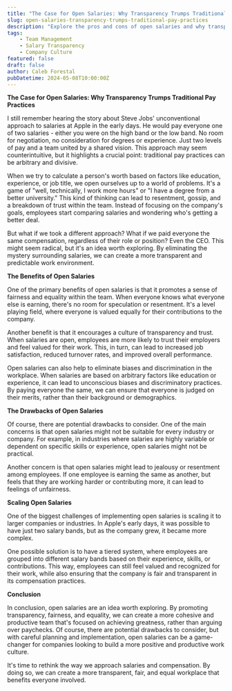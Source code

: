 ```yaml
---
title: "The Case for Open Salaries: Why Transparency Trumps Traditional Pay Practices"
slug: open-salaries-transparency-trumps-traditional-pay-practices
description: "Explore the pros and cons of open salaries and why transparency can lead to a more cohesive and productive team."
tags: 
    - Team Management 
    - Salary Transparency 
    - Company Culture
featured: false
draft: false
author: Caleb Forestal
pubDatetime: 2024-05-08T10:00:00Z
---
```


**The Case for Open Salaries: Why Transparency Trumps Traditional Pay Practices**

I still remember hearing the story about Steve Jobs' unconventional approach to salaries at Apple in the early days. He would pay everyone one of two salaries - either you were on the high band or the low band. No room for negotiation, no consideration for degrees or experience. Just two levels of pay and a team united by a shared vision. This approach may seem counterintuitive, but it highlights a crucial point: traditional pay practices can be arbitrary and divisive.

When we try to calculate a person's worth based on factors like education, experience, or job title, we open ourselves up to a world of problems. It's a game of "well, technically, I work more hours" or "I have a degree from a better university." This kind of thinking can lead to resentment, gossip, and a breakdown of trust within the team. Instead of focusing on the company's goals, employees start comparing salaries and wondering who's getting a better deal.

But what if we took a different approach? What if we paid everyone the same compensation, regardless of their role or position? Even the CEO. This might seem radical, but it's an idea worth exploring. By eliminating the mystery surrounding salaries, we can create a more transparent and predictable work environment.

**The Benefits of Open Salaries**

One of the primary benefits of open salaries is that it promotes a sense of fairness and equality within the team. When everyone knows what everyone else is earning, there's no room for speculation or resentment. It's a level playing field, where everyone is valued equally for their contributions to the company.

Another benefit is that it encourages a culture of transparency and trust. When salaries are open, employees are more likely to trust their employers and feel valued for their work. This, in turn, can lead to increased job satisfaction, reduced turnover rates, and improved overall performance.

Open salaries can also help to eliminate biases and discrimination in the workplace. When salaries are based on arbitrary factors like education or experience, it can lead to unconscious biases and discriminatory practices. By paying everyone the same, we can ensure that everyone is judged on their merits, rather than their background or demographics.

**The Drawbacks of Open Salaries**

Of course, there are potential drawbacks to consider. One of the main concerns is that open salaries might not be suitable for every industry or company. For example, in industries where salaries are highly variable or dependent on specific skills or experience, open salaries might not be practical.

Another concern is that open salaries might lead to jealousy or resentment among employees. If one employee is earning the same as another, but feels that they are working harder or contributing more, it can lead to feelings of unfairness.

**Scaling Open Salaries**

One of the biggest challenges of implementing open salaries is scaling it to larger companies or industries. In Apple's early days, it was possible to have just two salary bands, but as the company grew, it became more complex.

One possible solution is to have a tiered system, where employees are grouped into different salary bands based on their experience, skills, or contributions. This way, employees can still feel valued and recognized for their work, while also ensuring that the company is fair and transparent in its compensation practices.

**Conclusion**

In conclusion, open salaries are an idea worth exploring. By promoting transparency, fairness, and equality, we can create a more cohesive and productive team that's focused on achieving greatness, rather than arguing over paychecks. Of course, there are potential drawbacks to consider, but with careful planning and implementation, open salaries can be a game-changer for companies looking to build a more positive and productive work culture.

It's time to rethink the way we approach salaries and compensation. By doing so, we can create a more transparent, fair, and equal workplace that benefits everyone involved.



<!-- I still remember hearing the story about Steve Jobs' unconventional approach to salaries at Apple in the early days. He would pay everyone one of two salaries - either you were on the high band or the low band. No room for negotiation, no consideration for degrees or experience. Just two levels of pay and a team united by a shared vision. This approach may seem counterintuitive, but it highlights a crucial point: traditional pay practices can be arbitrary and divisive.

When we try to calculate a person's worth based on factors like education, experience, or job title, we open ourselves up to a world of problems. It's a game of "well, technically, I work more hours" or "I have a degree from a better university." This kind of thinking can lead to resentment, gossip, and a breakdown of trust within the team. Instead of focusing on the company's goals, employees start comparing salaries and wondering who's getting a better deal.

But what if we took a different approach? What if we paid everyone the same compensation, regardless of their role or position? Even the CEO. This might seem radical, but it's an idea worth exploring. By eliminating the mystery surrounding salaries, we can create a more transparent and predictable work environment.

Take sports teams, for example. They make their salaries public, and it works. The entire mission of a sports team is to work together towards a common goal. If sports teams can make open salaries work, why can't we?

Of course, there are potential drawbacks to consider. Scaling salaries might not work in every industry, especially when not all employees are specialized or salaried. But striving for more transparency and predictability is always good for team morale.

Imagine a workplace where everyone knows exactly what each person is worth to the company. No more speculation, no more resentment. Just a team working together towards a shared goal. If your company can't handle open salaries, it might be time to reevaluate your priorities.

In the end, it's not about paying everyone the same amount; it's about creating a culture of transparency and trust. By doing so, we can build a more cohesive and productive team that's focused on achieving greatness, rather than arguing over paychecks. -->